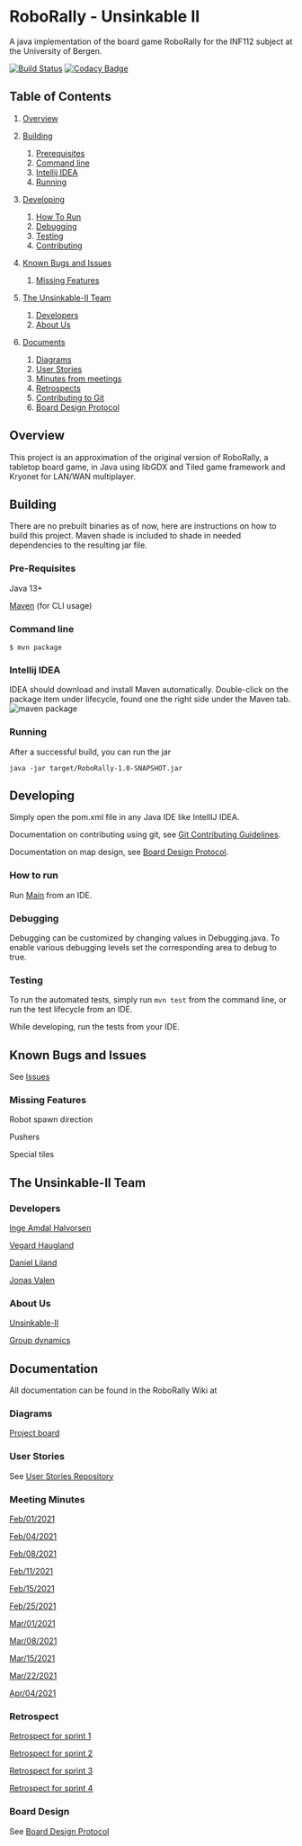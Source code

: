 # RoboRally - Unsinkable II
A java implementation of the board game RoboRally for the INF112 subject at the
University of Bergen.

[![Build Status](https://travis-ci.com/inf112-v21/Unsinkable-II.svg?branch=Development)](https://travis-ci.com/inf112-v21/Unsinkable-II)
[![Codacy Badge](https://app.codacy.com/project/badge/Grade/ea05dfd3af3c4795b820313d62efec9f)](https://www.codacy.com/gh/inf112-v21/Unsinkable-II/dashboard?utm_source=github.com&amp;utm_medium=referral&amp;utm_content=inf112-v21/Unsinkable-II&amp;utm_campaign=Badge_Grade)

## Table of Contents

1.  [Overview](#overview)

2.  [Building](#building)
    1.  [Prerequisites](#pre-requisites)
    2.  [Command line](#command-line)
    3.  [Intellij IDEA](#intellij-idea)
    4.  [Running](#running)

3.  [Developing](#developing)
    1.  [How To Run](#how-to-run)
    2.  [Debugging](#debugging)
    3.  [Testing](#testing)
    4.  [Contributing](#contributing)

4.  [Known Bugs and Issues](#known-bugs-and-issues)
    1.  [Missing Features](#missing-features)

5.  [The Unsinkable-II Team](#the-unsinkable-ii-team)
    1.  [Developers](#developers)
    2.  [About Us](#about-us)

6.  [Documents](#documents)
    1.  [Diagrams](#diagrams)
    2.  [User Stories](#user-stories)
    3.  [Minutes from meetings](#meeting-minutes)
    4.  [Retrospects](#retrospect)
    5.  [Contributing to Git](#git)
    6.  [Board Design Protocol](#board-design)

## Overview
This project is an approximation of the original version of RoboRally, a tabletop board game,
in Java using libGDX and Tiled game framework and Kryonet for LAN/WAN multiplayer.

## Building
There are no prebuilt binaries as of now, here are instructions on how to build this project.
Maven shade is included to shade in needed dependencies to the resulting jar file.

### Pre-Requisites
Java 13+
  
[Maven](https://maven.apache.org/) (for CLI usage)

### Command line
```shell
$ mvn package
```

### Intellij IDEA
IDEA should download and install Maven automatically.
Double-click on the package item under lifecycle, found
one the right side under the Maven tab.  
![maven package](https://user-images.githubusercontent.com/3050747/109568552-5d858e80-7ae7-11eb-97d3-b623bf9b669a.png)

### Running
After a successful build, you can run the jar
```shell
java -jar target/RoboRally-1.0-SNAPSHOT.jar
```

## Developing
Simply open the pom.xml file in any Java IDE like IntellIJ IDEA. 

Documentation on contributing using git, see [Git Contributing Guidelines](documentation/GitContributibuting.md).

Documentation on map design, see [Board Design Protocol](documentation/BoardDesign.md).

### How to run
Run [Main](src/main/java/roborally/Main.java) from an IDE.

### Debugging
Debugging can be customized by changing values in Debugging.java.
To enable various debugging levels set the corresponding area to debug to true.

### Testing
To run the automated tests, simply run `mvn test` from the command line, or run the test lifecycle from an IDE.   

While developing, run the tests from your IDE.

## Known Bugs and Issues
See [Issues](https://github.com/inf112-v21/Unsinkable-II/issues)

### Missing Features

Robot spawn direction

Pushers

Special tiles

## The Unsinkable-II Team

### Developers
[Inge Amdal Halvorsen](https://github.com/Snowsock)

[Vegard Haugland](https://github.com/hauglandvegard)

[Daniel Liland](https://github.com/ende124)

[Jonas Valen](https://github.com/jonazbot)

### About Us
[Unsinkable-II](https://github.com/inf112-v21/Unsinkable-II/wiki/Developer-Team)

[Group dynamics](https://github.com/inf112-v21/Unsinkable-II/wiki/Group-dynamic)

## Documentation
All documentation can be found in the RoboRally Wiki at 

### Diagrams

[Project board](https://github.com/inf112-v21/Unsinkable-II/issues)

### User Stories
See [User Stories Repository](https://github.com/inf112-v21/Unsinkable-II/projects)

### Meeting Minutes
[Feb/01/2021](https://github.com/inf112-v21/Unsinkable-II/wiki/02.01.21)

[Feb/04/2021](https://github.com/inf112-v21/Unsinkable-II/wiki/02.04.21)

[Feb/08/2021](https://github.com/inf112-v21/Unsinkable-II/wiki/02.08.21)

[Feb/11/2021](https://github.com/inf112-v21/Unsinkable-II/wiki/02.11.21)

[Feb/15/2021](https://github.com/inf112-v21/Unsinkable-II/wiki/02.15.21)

[Feb/25/2021](https://github.com/inf112-v21/Unsinkable-II/wiki/02.25.21)

[Mar/01/2021](https://github.com/inf112-v21/Unsinkable-II/wiki/03.01.21)

[Mar/08/2021](https://github.com/inf112-v21/Unsinkable-II/wiki/03.08.21)

[Mar/15/2021](https://github.com/inf112-v21/Unsinkable-II/wiki/03.15.21)

[Mar/22/2021](https://github.com/inf112-v21/Unsinkable-II/wiki/03.22.21)

[Apr/04/2021](https://github.com/inf112-v21/Unsinkable-II/wiki/04.12.21)

### Retrospect
[Retrospect for sprint 1](https://github.com/inf112-v21/Unsinkable-II/wiki/Retrospekt-Sprint-1)

[Retrospect for sprint 2](https://github.com/inf112-v21/Unsinkable-II/wiki/Retrospect-Sprint-2)

[Retrospect for sprint 3](https://github.com/inf112-v21/Unsinkable-II/wiki/Retrospect-Sprint-3)

[Retrospect for sprint 4](https://github.com/inf112-v21/Unsinkable-II/wiki/Retrospekt-Sprint-4)

### Board Design
See [Board Design Protocol](https://github.com/inf112-v21/Unsinkable-II/wiki/Level-design)